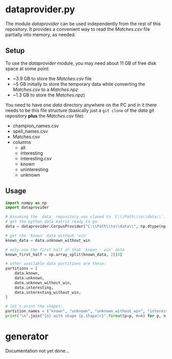 # dataprovider.py

The module _dataprovider_ can be used independently from the rest of this repository. It provides a convenient way to read the _Matches.csv_ file partially into memory, as needed.

## Setup

To use the _dataprovider_ module, you may need about 11 GB of free disk space at some point:
 * ~3.9 GB to store the _Matches.csv_ file
 * ~5 GB initially to store the temporary data while converting the _Matches.csv_ to a _Matches.npz_
 * ~1.3 GB to store the _Matches.npz_)
 
 You need to have one _data_ directory anywhere on the PC and in it there needs to be this file structure (basically just a `git clone` of the _data_ git repository **plus** the _Matches.csv_ file):
 
 * champion_names.csv
 * spell_names.csv
 * Matches.csv
 * columns
   * all
   * interesting
   * interesting.csv
   * known
   * uninteresting
   * unknown

## Usage

```python
import numpy as np
import dataprovider

# Assuming the _data_ repository was cloned to `C:\\Path\\to\\data\\`.
# get the python data matrix ready to go
data = dataprovider.CorpusProvider("C:\\Path\\to\\data\\", np.dtype(np.float32))

# get the 'known' data without 'win'
known_data = data.unknown_without_win

# only use the first half of that 'known - win' data
known_first_half = np.array_split(known_data, 2)[0]

# other available data partitions are these:
partitions = [
    data.known,
    data.unknown,
    data.unknown_without_win,
    data.interesting,
    data.interesting_without_win,
]

# let's print the shapes:
partition_names = ("known", "unknown", "unknown_without_win", "interesting", "interesting_without_win")
print("\n".join("{n} with shape {p.shape!r}".format(p=p, n=n) for p, n in zip(partitions, partition_names)))
```

# generator

Documentation not yet done...
